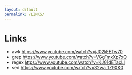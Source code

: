 ```yaml
---
layout: default
permalink: /LINKS/
---
```


# Links
- awk 
  https://www.youtube.com/watch?v=jJ02kEETw70
- grep
  https://www.youtube.com/watch?v=VGgTmxXp7xQ
- regex
  https://www.youtube.com/watch?v=KJG1dETacLI
- sed
  https://www.youtube.com/watch?v=32waL1Z9XK0
